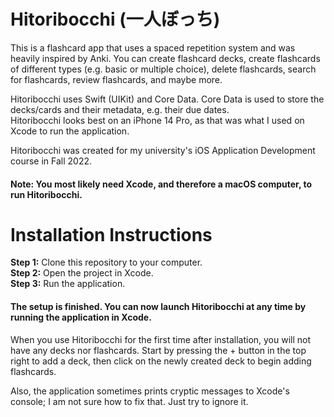 # Hitoribocchi (一人ぼっち)
This is a flashcard app that uses a spaced repetition system and was heavily inspired by Anki. You can create flashcard decks, create flashcards of different types (e.g. basic or multiple choice), delete flashcards, search for flashcards, review flashcards, and maybe more.

Hitoribocchi uses Swift (UIKit) and Core Data. Core Data is used to store the decks/cards and their metadata, e.g. their due dates. \
Hitoribocchi looks best on an iPhone 14 Pro, as that was what I used on Xcode to run the application.

Hitoribocchi was created for my university's iOS Application Development course in Fall 2022.

#### Note: You most likely need Xcode, and therefore a macOS computer, to run Hitoribocchi.

# Installation Instructions
**Step 1:** Clone this repository to your computer. \
**Step 2:** Open the project in Xcode. \
**Step 3:** Run the application.

#### The setup is finished. You can now launch Hitoribocchi at any time by running the application in Xcode.

When you use Hitoribocchi for the first time after installation, you will not have any decks nor flashcards. Start by pressing the + button in the top right to add a deck, then click on the newly created deck to begin adding flashcards.

Also, the application sometimes prints cryptic messages to Xcode's console; I am not sure how to fix that. Just try to ignore it.
